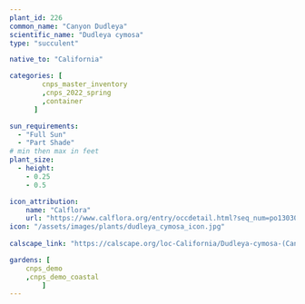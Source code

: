 ```yaml
---
plant_id: 226 
common_name: "Canyon Dudleya"
scientific_name: "Dudleya cymosa"
type: "succulent"

native_to: "California"

categories: [
        cnps_master_inventory
        ,cnps_2022_spring
        ,container
      ]

sun_requirements:
  - "Full Sun"
  - "Part Shade"
# min then max in feet
plant_size:
  - height: 
    - 0.25 
    - 0.5

icon_attribution: 
    name: "Calflora"
    url: "https://www.calflora.org/entry/occdetail.html?seq_num=po130303"
icon: "/assets/images/plants/dudleya_cymosa_icon.jpg"
 
calscape_link: "https://calscape.org/loc-California/Dudleya-cymosa-(Canyon-Dudleya)"

gardens: [
    cnps_demo
    ,cnps_demo_coastal
        ]
---
```


